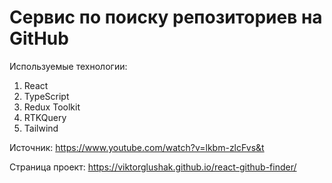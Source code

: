 # Сервис по поиску репозиториев на GitHub

Используемые технологии:

1) React
2) TypeScript
3) Redux Toolkit
4) RTKQuery
5) Tailwind

Источник: https://www.youtube.com/watch?v=lkbm-zlcFvs&t

Страница проект: https://viktorglushak.github.io/react-github-finder/
